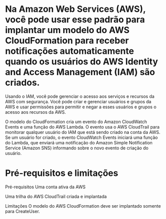 # Na Amazon Web Services (AWS), você pode usar esse padrão para implantar um modelo do AWS CloudFormation para receber notificações automaticamente quando os usuários do AWS Identity and Access Management (IAM) são criados. 

Usando o IAM, você pode gerenciar o acesso aos serviços e recursos da AWS com segurança. Você pode criar e gerenciar usuários e grupos da AWS e usar permissões para permitir e negar a esses usuários e grupos o acesso aos recursos da AWS.

O modelo do CloudFormation cria um evento do Amazon CloudWatch Events e uma função do AWS Lambda. O evento usa o AWS CloudTrail para monitorar qualquer usuário do IAM que está sendo criado na conta da AWS. Se um usuário for criado, o evento CloudWatch Events iniciará uma função do Lambda, que enviará uma notificação do Amazon Simple Notification Service (Amazon SNS) informando sobre o novo evento de criação do usuário.

# Pré-requisitos e limitações
Pré-requisitos
Uma conta ativa da AWS

Uma trilha do AWS CloudTrail criada e implantada

Limitações 
O modelo do AWS CloudFormation deve ser implantado somente para CreateUser. 
